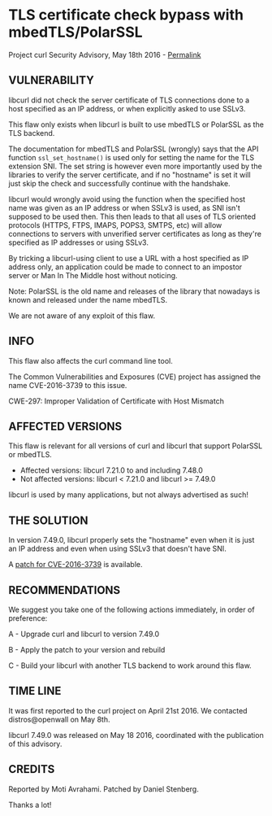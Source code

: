 TLS certificate check bypass with mbedTLS/PolarSSL
==================================================

Project curl Security Advisory, May 18th 2016 -
[Permalink](https://curl.se/docs/CVE-2016-3739.html)

VULNERABILITY
-------------

libcurl did not check the server certificate of TLS connections done to a host
specified as an IP address, or when explicitly asked to use SSLv3.

This flaw only exists when libcurl is built to use mbedTLS or PolarSSL as the
TLS backend.

The documentation for mbedTLS and PolarSSL (wrongly) says that the API
function `ssl_set_hostname()` is used only for setting the name for the TLS
extension SNI. The set string is however even more importantly used by the
libraries to verify the server certificate, and if no "hostname" is set it
will just skip the check and successfully continue with the handshake.

libcurl would wrongly avoid using the function when the specified host name
was given as an IP address or when SSLv3 is used, as SNI isn't supposed to be
used then. This then leads to that all uses of TLS oriented protocols (HTTPS,
FTPS, IMAPS, POPS3, SMTPS, etc) will allow connections to servers with
unverified server certificates as long as they're specified as IP addresses or
using SSLv3.

By tricking a libcurl-using client to use a URL with a host specified as IP
address only, an application could be made to connect to an impostor server or
Man In The Middle host without noticing.

Note: PolarSSL is the old name and releases of the library that nowadays is
known and released under the name mbedTLS.

We are not aware of any exploit of this flaw.

INFO
----

This flaw also affects the curl command line tool.

The Common Vulnerabilities and Exposures (CVE) project has assigned the name
CVE-2016-3739 to this issue.

CWE-297: Improper Validation of Certificate with Host Mismatch

AFFECTED VERSIONS
-----------------

This flaw is relevant for all versions of curl and libcurl that support
PolarSSL or mbedTLS.

- Affected versions: libcurl 7.21.0 to and including 7.48.0
- Not affected versions: libcurl < 7.21.0 and libcurl >= 7.49.0

libcurl is used by many applications, but not always advertised as such!

THE SOLUTION
------------

In version 7.49.0, libcurl properly sets the "hostname" even when it is just
an IP address and even when using SSLv3 that doesn't have SNI.

A [patch for CVE-2016-3739](https://curl.se/CVE-2016-3739.patch) is available.

RECOMMENDATIONS
---------------

We suggest you take one of the following actions immediately, in order of
preference:

 A - Upgrade curl and libcurl to version 7.49.0

 B - Apply the patch to your version and rebuild

 C - Build your libcurl with another TLS backend to work around this flaw.

TIME LINE
---------

It was first reported to the curl project on April 21st 2016. We contacted
distros@openwall on May 8th.

libcurl 7.49.0 was released on May 18 2016, coordinated with the publication
of this advisory.

CREDITS
-------

Reported by Moti Avrahami. Patched by Daniel Stenberg.

Thanks a lot!
